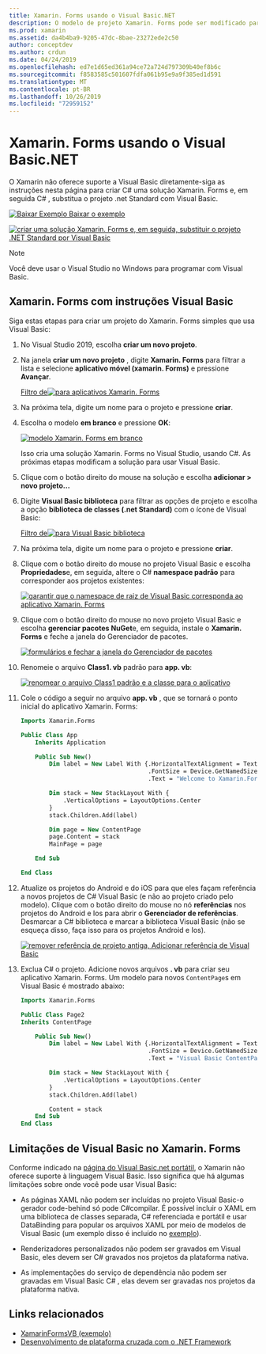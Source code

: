 ```yaml
---
title: Xamarin. Forms usando o Visual Basic.NET
description: O modelo de projeto Xamarin. Forms pode ser modificado para usar Visual Basic para o assembly principal, permitindo efetivamente que você crie aplicativos móveis de plataforma cruzada usando o VB.NET.
ms.prod: xamarin
ms.assetid: da4b4ba9-9205-47dc-8bae-23272ede2c50
author: conceptdev
ms.author: crdun
ms.date: 04/24/2019
ms.openlocfilehash: ed7e1d65ed361a94ce72a724d797309b40ef8b6c
ms.sourcegitcommit: f8583585c501607fdfa061b95e9a9f385ed1d591
ms.translationtype: MT
ms.contentlocale: pt-BR
ms.lasthandoff: 10/26/2019
ms.locfileid: "72959152"
---
```

# <a name="xamarinforms-using-visual-basicnet"></a>Xamarin. Forms usando o Visual Basic.NET

O Xamarin não oferece suporte a Visual Basic diretamente-siga as instruções nesta página para criar C# uma solução Xamarin. Forms e, em seguida C# , substitua o projeto .net Standard com Visual Basic.

[![Baixar Exemplo](~/media/shared/download.png) Baixar o exemplo](https://docs.microsoft.com/samples/xamarin/mobile-samples/visualbasic-xamarinformsvb/)

[![criar uma solução Xamarin. Forms e, em seguida, substituir o projeto .NET Standard por Visual Basic](xamarin-forms-images/hero-sml.png)](xamarin-forms-images/hero.png#lightbox)

> [!NOTE]
> Você deve usar o Visual Studio no Windows para programar com Visual Basic.

## <a name="xamarinforms-with-visual-basic-walkthrough"></a>Xamarin. Forms com instruções Visual Basic

Siga estas etapas para criar um projeto do Xamarin. Forms simples que usa Visual Basic:

1. No Visual Studio 2019, escolha **criar um novo projeto**.

2. Na janela **criar um novo projeto** , digite **Xamarin. Forms** para filtrar a lista e selecione **aplicativo móvel (xamarin. Forms)** e pressione **Avançar**.

    [Filtro de![para aplicativos Xamarin. Forms](xamarin-forms-images/02-sml.png)](xamarin-forms-images/02.png#lightbox)

3. Na próxima tela, digite um nome para o projeto e pressione **criar**.

4. Escolha o modelo **em branco** e pressione **OK**:

    [![modelo Xamarin. Forms em branco](xamarin-forms-images/04-sml.png)](xamarin-forms-images/04.png#lightbox)

    Isso cria uma solução Xamarin. Forms no Visual Studio, usando C#. As próximas etapas modificam a solução para usar Visual Basic.

5. Clique com o botão direito do mouse na solução e escolha **adicionar > novo projeto...**

6. Digite **Visual Basic biblioteca** para filtrar as opções de projeto e escolha a opção **biblioteca de classes (.net Standard)** com o ícone de Visual Basic:

    [Filtro de![para Visual Basic biblioteca](xamarin-forms-images/06-sml.png)](xamarin-forms-images/06.png#lightbox)

7. Na próxima tela, digite um nome para o projeto e pressione **criar**.

8. Clique com o botão direito do mouse no projeto Visual Basic e escolha **Propriedades**e, em seguida, altere o C# **namespace padrão** para corresponder aos projetos existentes:

    [![garantir que o namespace de raiz de Visual Basic corresponda ao aplicativo Xamarin. Forms](xamarin-forms-images/07a-sml.png)](xamarin-forms-images/07a.png#lightbox)

9. Clique com o botão direito do mouse no novo projeto Visual Basic e escolha **gerenciar pacotes NuGet**e, em seguida, instale o **Xamarin. Forms** e feche a janela do Gerenciador de pacotes.

    [![formulários e fechar a janela do Gerenciador de pacotes](xamarin-forms-images/07b-sml.png)](xamarin-forms-images/07b.png#lightbox)

10. Renomeie o arquivo **Class1. vb** padrão para **app. vb**:

    [![renomear o arquivo Class1 padrão e a classe para o aplicativo](xamarin-forms-images/08.png)](xamarin-forms-images/08.png#lightbox)

11. Cole o código a seguir no arquivo **app. vb** , que se tornará o ponto inicial do aplicativo Xamarin. Forms:

    ```vb
    Imports Xamarin.Forms

    Public Class App
        Inherits Application

        Public Sub New()
            Dim label = New Label With {.HorizontalTextAlignment = TextAlignment.Center,
                                        .FontSize = Device.GetNamedSize(NamedSize.Medium, GetType(Label)),
                                        .Text = "Welcome to Xamarin.Forms with Visual Basic.NET"}

            Dim stack = New StackLayout With {
                .VerticalOptions = LayoutOptions.Center
            }
            stack.Children.Add(label)

            Dim page = New ContentPage
            page.Content = stack
            MainPage = page

        End Sub

    End Class
    ```

12. Atualize os projetos do Android e do iOS para que eles façam referência a novos projetos de C# Visual Basic (e não ao projeto criado pelo modelo).
Clique com o botão direito do mouse no nó **referências** nos projetos do Android e Ios para abrir o **Gerenciador de referências**. Desmarcar a C# biblioteca e marcar a biblioteca Visual Basic (não se esqueça disso, faça isso para os projetos Android e Ios).

    [![remover referência de projeto antiga, Adicionar referência de Visual Basic](xamarin-forms-images/10-sml.png)](xamarin-forms-images/10.png#lightbox)

13. Exclua C# o projeto. Adicione novos arquivos **. vb** para criar seu aplicativo Xamarin. Forms. Um modelo para novos `ContentPage`s em Visual Basic é mostrado abaixo:

    ```vb
    Imports Xamarin.Forms

    Public Class Page2
    Inherits ContentPage

        Public Sub New()
            Dim label = New Label With {.HorizontalTextAlignment = TextAlignment.Center,
                                        .FontSize = Device.GetNamedSize(NamedSize.Medium, GetType(Label)),
                                        .Text = "Visual Basic ContentPage"}

            Dim stack = New StackLayout With {
                .VerticalOptions = LayoutOptions.Center
            }
            stack.Children.Add(label)

            Content = stack
        End Sub
    End Class
    ```

## <a name="limitations-of-visual-basic-in-xamarinforms"></a>Limitações de Visual Basic no Xamarin. Forms

Conforme indicado na [página do Visual Basic.net portátil](~/cross-platform/platform/visual-basic/index.md), o Xamarin não oferece suporte à linguagem Visual Basic. Isso significa que há algumas limitações sobre onde você pode usar Visual Basic:

- As páginas XAML não podem ser incluídas no projeto Visual Basic-o gerador code-behind só pode C#compilar. É possível incluir o XAML em uma biblioteca de classes separada, C# referenciada e portátil e usar DataBinding para popular os arquivos XAML por meio de modelos de Visual Basic (um exemplo disso é incluído no [exemplo](https://github.com/xamarin/mobile-samples/tree/master/VisualBasic/XamarinFormsVB/XamlPages)).

- Renderizadores personalizados não podem ser gravados em Visual Basic, eles devem ser C# gravados nos projetos da plataforma nativa.

- As implementações do serviço de dependência não podem ser gravadas em Visual Basic C# , elas devem ser gravadas nos projetos da plataforma nativa.

## <a name="related-links"></a>Links relacionados

- [XamarinFormsVB (exemplo)](https://docs.microsoft.com/samples/xamarin/mobile-samples/visualbasic-xamarinformsvb/)
- [Desenvolvimento de plataforma cruzada com o .NET Framework](https://docs.microsoft.com/dotnet/standard/cross-platform/)
